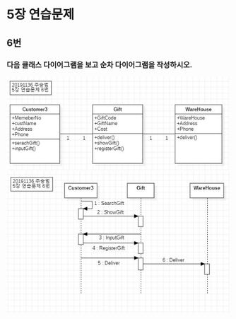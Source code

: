 # 5장 연습문제
## 6번
### 다음 클래스 다이어그램을 보고 순차 다이어그램을 작성하시오.
![1](/img3/5_6_Class.JPG)
![1](/img3/5_6_Seq.JPG)
